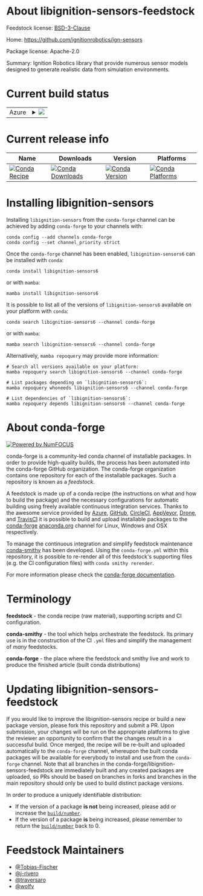 About libignition-sensors-feedstock
===================================

Feedstock license: [BSD-3-Clause](https://github.com/conda-forge/libignition-sensors-feedstock/blob/main/LICENSE.txt)

Home: https://github.com/ignitionrobotics/ign-sensors

Package license: Apache-2.0

Summary: Ignition Robotics library that provide numerous sensor models designed to generate realistic data from simulation environments.

Current build status
====================


<table>
    
  <tr>
    <td>Azure</td>
    <td>
      <details>
        <summary>
          <a href="https://dev.azure.com/conda-forge/feedstock-builds/_build/latest?definitionId=12247&branchName=main">
            <img src="https://dev.azure.com/conda-forge/feedstock-builds/_apis/build/status/libignition-sensors-feedstock?branchName=main">
          </a>
        </summary>
        <table>
          <thead><tr><th>Variant</th><th>Status</th></tr></thead>
          <tbody><tr>
              <td>linux_64_libprotobuf5.28.2</td>
              <td>
                <a href="https://dev.azure.com/conda-forge/feedstock-builds/_build/latest?definitionId=12247&branchName=main">
                  <img src="https://dev.azure.com/conda-forge/feedstock-builds/_apis/build/status/libignition-sensors-feedstock?branchName=main&jobName=linux&configuration=linux%20linux_64_libprotobuf5.28.2" alt="variant">
                </a>
              </td>
            </tr><tr>
              <td>linux_64_libprotobuf5.28.3</td>
              <td>
                <a href="https://dev.azure.com/conda-forge/feedstock-builds/_build/latest?definitionId=12247&branchName=main">
                  <img src="https://dev.azure.com/conda-forge/feedstock-builds/_apis/build/status/libignition-sensors-feedstock?branchName=main&jobName=linux&configuration=linux%20linux_64_libprotobuf5.28.3" alt="variant">
                </a>
              </td>
            </tr><tr>
              <td>linux_aarch64_libprotobuf5.28.2</td>
              <td>
                <a href="https://dev.azure.com/conda-forge/feedstock-builds/_build/latest?definitionId=12247&branchName=main">
                  <img src="https://dev.azure.com/conda-forge/feedstock-builds/_apis/build/status/libignition-sensors-feedstock?branchName=main&jobName=linux&configuration=linux%20linux_aarch64_libprotobuf5.28.2" alt="variant">
                </a>
              </td>
            </tr><tr>
              <td>linux_aarch64_libprotobuf5.28.3</td>
              <td>
                <a href="https://dev.azure.com/conda-forge/feedstock-builds/_build/latest?definitionId=12247&branchName=main">
                  <img src="https://dev.azure.com/conda-forge/feedstock-builds/_apis/build/status/libignition-sensors-feedstock?branchName=main&jobName=linux&configuration=linux%20linux_aarch64_libprotobuf5.28.3" alt="variant">
                </a>
              </td>
            </tr><tr>
              <td>osx_64_libprotobuf5.28.2</td>
              <td>
                <a href="https://dev.azure.com/conda-forge/feedstock-builds/_build/latest?definitionId=12247&branchName=main">
                  <img src="https://dev.azure.com/conda-forge/feedstock-builds/_apis/build/status/libignition-sensors-feedstock?branchName=main&jobName=osx&configuration=osx%20osx_64_libprotobuf5.28.2" alt="variant">
                </a>
              </td>
            </tr><tr>
              <td>osx_64_libprotobuf5.28.3</td>
              <td>
                <a href="https://dev.azure.com/conda-forge/feedstock-builds/_build/latest?definitionId=12247&branchName=main">
                  <img src="https://dev.azure.com/conda-forge/feedstock-builds/_apis/build/status/libignition-sensors-feedstock?branchName=main&jobName=osx&configuration=osx%20osx_64_libprotobuf5.28.3" alt="variant">
                </a>
              </td>
            </tr><tr>
              <td>osx_arm64_libprotobuf5.28.2</td>
              <td>
                <a href="https://dev.azure.com/conda-forge/feedstock-builds/_build/latest?definitionId=12247&branchName=main">
                  <img src="https://dev.azure.com/conda-forge/feedstock-builds/_apis/build/status/libignition-sensors-feedstock?branchName=main&jobName=osx&configuration=osx%20osx_arm64_libprotobuf5.28.2" alt="variant">
                </a>
              </td>
            </tr><tr>
              <td>osx_arm64_libprotobuf5.28.3</td>
              <td>
                <a href="https://dev.azure.com/conda-forge/feedstock-builds/_build/latest?definitionId=12247&branchName=main">
                  <img src="https://dev.azure.com/conda-forge/feedstock-builds/_apis/build/status/libignition-sensors-feedstock?branchName=main&jobName=osx&configuration=osx%20osx_arm64_libprotobuf5.28.3" alt="variant">
                </a>
              </td>
            </tr><tr>
              <td>win_64_libprotobuf5.28.2</td>
              <td>
                <a href="https://dev.azure.com/conda-forge/feedstock-builds/_build/latest?definitionId=12247&branchName=main">
                  <img src="https://dev.azure.com/conda-forge/feedstock-builds/_apis/build/status/libignition-sensors-feedstock?branchName=main&jobName=win&configuration=win%20win_64_libprotobuf5.28.2" alt="variant">
                </a>
              </td>
            </tr><tr>
              <td>win_64_libprotobuf5.28.3</td>
              <td>
                <a href="https://dev.azure.com/conda-forge/feedstock-builds/_build/latest?definitionId=12247&branchName=main">
                  <img src="https://dev.azure.com/conda-forge/feedstock-builds/_apis/build/status/libignition-sensors-feedstock?branchName=main&jobName=win&configuration=win%20win_64_libprotobuf5.28.3" alt="variant">
                </a>
              </td>
            </tr>
          </tbody>
        </table>
      </details>
    </td>
  </tr>
</table>

Current release info
====================

| Name | Downloads | Version | Platforms |
| --- | --- | --- | --- |
| [![Conda Recipe](https://img.shields.io/badge/recipe-libignition--sensors6-green.svg)](https://anaconda.org/conda-forge/libignition-sensors6) | [![Conda Downloads](https://img.shields.io/conda/dn/conda-forge/libignition-sensors6.svg)](https://anaconda.org/conda-forge/libignition-sensors6) | [![Conda Version](https://img.shields.io/conda/vn/conda-forge/libignition-sensors6.svg)](https://anaconda.org/conda-forge/libignition-sensors6) | [![Conda Platforms](https://img.shields.io/conda/pn/conda-forge/libignition-sensors6.svg)](https://anaconda.org/conda-forge/libignition-sensors6) |

Installing libignition-sensors
==============================

Installing `libignition-sensors` from the `conda-forge` channel can be achieved by adding `conda-forge` to your channels with:

```
conda config --add channels conda-forge
conda config --set channel_priority strict
```

Once the `conda-forge` channel has been enabled, `libignition-sensors6` can be installed with `conda`:

```
conda install libignition-sensors6
```

or with `mamba`:

```
mamba install libignition-sensors6
```

It is possible to list all of the versions of `libignition-sensors6` available on your platform with `conda`:

```
conda search libignition-sensors6 --channel conda-forge
```

or with `mamba`:

```
mamba search libignition-sensors6 --channel conda-forge
```

Alternatively, `mamba repoquery` may provide more information:

```
# Search all versions available on your platform:
mamba repoquery search libignition-sensors6 --channel conda-forge

# List packages depending on `libignition-sensors6`:
mamba repoquery whoneeds libignition-sensors6 --channel conda-forge

# List dependencies of `libignition-sensors6`:
mamba repoquery depends libignition-sensors6 --channel conda-forge
```


About conda-forge
=================

[![Powered by
NumFOCUS](https://img.shields.io/badge/powered%20by-NumFOCUS-orange.svg?style=flat&colorA=E1523D&colorB=007D8A)](https://numfocus.org)

conda-forge is a community-led conda channel of installable packages.
In order to provide high-quality builds, the process has been automated into the
conda-forge GitHub organization. The conda-forge organization contains one repository
for each of the installable packages. Such a repository is known as a *feedstock*.

A feedstock is made up of a conda recipe (the instructions on what and how to build
the package) and the necessary configurations for automatic building using freely
available continuous integration services. Thanks to the awesome service provided by
[Azure](https://azure.microsoft.com/en-us/services/devops/), [GitHub](https://github.com/),
[CircleCI](https://circleci.com/), [AppVeyor](https://www.appveyor.com/),
[Drone](https://cloud.drone.io/welcome), and [TravisCI](https://travis-ci.com/)
it is possible to build and upload installable packages to the
[conda-forge](https://anaconda.org/conda-forge) [anaconda.org](https://anaconda.org/)
channel for Linux, Windows and OSX respectively.

To manage the continuous integration and simplify feedstock maintenance
[conda-smithy](https://github.com/conda-forge/conda-smithy) has been developed.
Using the ``conda-forge.yml`` within this repository, it is possible to re-render all of
this feedstock's supporting files (e.g. the CI configuration files) with ``conda smithy rerender``.

For more information please check the [conda-forge documentation](https://conda-forge.org/docs/).

Terminology
===========

**feedstock** - the conda recipe (raw material), supporting scripts and CI configuration.

**conda-smithy** - the tool which helps orchestrate the feedstock.
                   Its primary use is in the construction of the CI ``.yml`` files
                   and simplify the management of *many* feedstocks.

**conda-forge** - the place where the feedstock and smithy live and work to
                  produce the finished article (built conda distributions)


Updating libignition-sensors-feedstock
======================================

If you would like to improve the libignition-sensors recipe or build a new
package version, please fork this repository and submit a PR. Upon submission,
your changes will be run on the appropriate platforms to give the reviewer an
opportunity to confirm that the changes result in a successful build. Once
merged, the recipe will be re-built and uploaded automatically to the
`conda-forge` channel, whereupon the built conda packages will be available for
everybody to install and use from the `conda-forge` channel.
Note that all branches in the conda-forge/libignition-sensors-feedstock are
immediately built and any created packages are uploaded, so PRs should be based
on branches in forks and branches in the main repository should only be used to
build distinct package versions.

In order to produce a uniquely identifiable distribution:
 * If the version of a package **is not** being increased, please add or increase
   the [``build/number``](https://docs.conda.io/projects/conda-build/en/latest/resources/define-metadata.html#build-number-and-string).
 * If the version of a package **is** being increased, please remember to return
   the [``build/number``](https://docs.conda.io/projects/conda-build/en/latest/resources/define-metadata.html#build-number-and-string)
   back to 0.

Feedstock Maintainers
=====================

* [@Tobias-Fischer](https://github.com/Tobias-Fischer/)
* [@j-rivero](https://github.com/j-rivero/)
* [@traversaro](https://github.com/traversaro/)
* [@wolfv](https://github.com/wolfv/)

